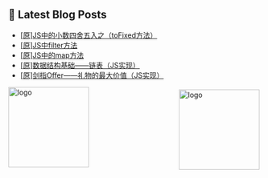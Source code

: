 ## 📕 Latest Blog Posts

<!-- BLOG-POST-LIST:START -->
- [[原]JS中的小数四舍五入之（toFixed方法）](https://blog.csdn.net/sinat_41696687/article/details/115370883)
- [[原]JS中filter方法](https://blog.csdn.net/sinat_41696687/article/details/115370644)
- [[原]JS中的map方法](https://blog.csdn.net/sinat_41696687/article/details/115370573)
- [[原]数据结构基础——链表（JS实现）](https://blog.csdn.net/sinat_41696687/article/details/115370433)
- [[原]剑指Offer——礼物的最大价值（JS实现）](https://blog.csdn.net/sinat_41696687/article/details/115366610)
<!-- BLOG-POST-LIST:END -->
<img src="https://github-readme-stats.vercel.app/api?username=qq1120637483&show_icons=true" alt="logo" height="160" align="right" style="margin: 5px; margin-bottom: 20px;" />

<img src="https://github-profile-trophy.vercel.app/?username=qq1120637483&theme=flat&column=7" alt="logo" height="160" align="center" style="margin: auto; margin-bottom: 20px;" />


<!--
**qq1120637483/qq1120637483** is a ✨ _special_ ✨ repository because its `README.md` (this file) appears on your GitHub profile.

Here are some ideas to get you started:

- 🔭 I’m currently working on ...
- 🌱 I’m currently learning ...
- 👯 I’m looking to collaborate on ...
- 🤔 I’m looking for help with ...
- 💬 Ask me about ...
- 📫 How to reach me: ...
- 😄 Pronouns: ...
- ⚡ Fun fact: ...
-->
